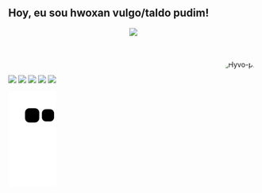 ## Hoy, eu sou hwoxan vulgo/taldo pudim!
<div align="center">
  <a href="https://github.com/hwoxan">
    <img height="180em" src="https://github-readme-stats.vercel.app/api?username=hwoxan&show_icons=true&theme=dracula&include_all_commits=true&count_private=true"/>
  </a>
</div>
  
##

<div style="display: inline_block"><br>
  <img align="right" alt="Hyvo-pic" height="150" style="border-radius:50px;" src="https://i.pinimg.com/originals/5f/f0/2b/5ff02b04a5d5de7528b5c24d47326877.jpg">
</div>
  
##

<div> 
  <a href="https://www.youtube.com/channel/hwoxan" target="_blank"><img src="https://img.shields.io/badge/YouTube-FF0000?style=for-the-badge&logo=youtube&logoColor=white" target="_blank"></a>
  <a href="https://instagram.com/hwoxan" target="_blank"><img src="https://img.shields.io/badge/-Instagram-%23E4405F?style=for-the-badge&logo=instagram&logoColor=white" target="_blank"></a>
  <a href="https://www.twitch.tv/hwoxan" target="_blank"><img src="https://img.shields.io/badge/Twitch-9146FF?style=for-the-badge&logo=twitch&logoColor=white" target="_blank"></a>
  <a href="https://discord.gg/seu-link" target="_blank"><img src="https://img.shields.io/badge/Discord-7289DA?style=for-the-badge&logo=discord&logoColor=white" target="_blank"></a> 
  <a href="mailto:ohwoxan@gmail.com"><img src="https://img.shields.io/badge/-Gmail-%23333?style=for-the-badge&logo=gmail&logoColor=white" target="_blank"></a>
</div>

![Snake animation](https://github.com/hwoxan/hwoxan/blob/output/github-contribution-grid-snake.svg)
